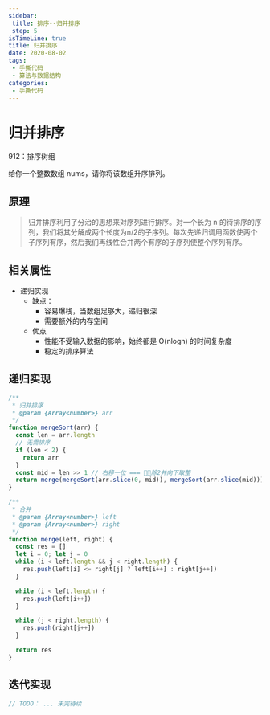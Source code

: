 ```yaml
---
sidebar:
 title: 排序--归并排序
 step: 5
isTimeLine: true
title: 归并排序
date: 2020-08-02
tags:
 - 手撕代码
 - 算法与数据结构
categories:
 - 手撕代码
---
```

# 归并排序
<company value="牛客网,几种常见时间复杂度比较低的排序算法之一"></company>

<LeetCode href="https://leetcode-cn.com/problems/sort-an-array/">912：排序树组</LeetCode>

给你一个整数数组 nums，请你将该数组升序排列。

## 原理
>归并排序利用了分治的思想来对序列进行排序。对一个长为 n 的待排序的序列，我们将其分解成两个长度为n/2的子序列。每次先递归调用函数使两个子序列有序，然后我们再线性合并两个有序的子序列使整个序列有序。

## 相关属性
* 递归实现
  * 缺点：
    * 容易爆栈，当数组足够大，递归很深
    * 需要额外的内存空间
  * 优点
    * 性能不受输入数据的影响，始终都是 O(nlogn) 的时间复杂度
    * 稳定的排序算法

## 递归实现

```js
/**
 * 归并排序
 * @param {Array<number>} arr
 */
function mergeSort(arr) {
  const len = arr.length
  // 无需排序
  if (len < 2) {
    return arr
  }
  const mid = len >> 1 // 右移一位 === 除2并向下取整
  return merge(mergeSort(arr.slice(0, mid)), mergeSort(arr.slice(mid)))
}

/**
 * 合并
 * @param {Array<number>} left
 * @param {Array<number>} right
 */
function merge(left, right) {
  const res = []
  let i = 0; let j = 0
  while (i < left.length && j < right.length) {
    res.push(left[i] <= right[j] ? left[i++] : right[j++])
  }

  while (i < left.length) {
    res.push(left[i++])
  }

  while (j < right.length) {
    res.push(right[j++])
  }

  return res
}
```

## 迭代实现

```js
// TODO： ... 未完待续
```
